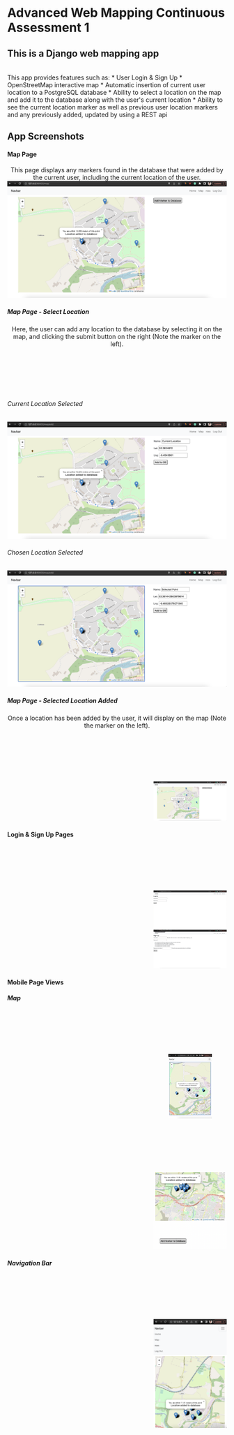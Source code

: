 # Advanced Web Mapping Continuous Assessment 1

## This is a Django web mapping app
<br>
This app provides features such as:
 * User Login & Sign Up
 * OpenStreetMap interactive map
 * Automatic insertion of current user location to a PostgreSQL database
 * Ability to select a location on the map and add it to the database along with the user's current location
 * Ability to see the current location marker as well as previous user location markers and any previously added, updated by using a REST api


## App Screenshots

<h4>Map Page</h4>
<p style="text-align: center; margin: auto; width=30vw">
This page displays any markers found in the database that were added by the current user, including the current location of the user.
</p>
<p style="text-align: center; margin: auto; width=30vw">
  <img src="https://github.com/rossmcel/awm-ca1/blob/main/map-page.png" title="Map Page">
</p>
<h5>Map Page - Select Location</h5>
<p style="text-align: center; margin: auto; width=30vw">
  Here, the user can add any location to the database by selecting it on the map, and clicking the submit button on the right (Note the marker on the left).
</p>
<p style="text-align: center; margin-top: 3vh;  margin-left: 35vw; width=10vw">
  <h6>Current Location Selected</h6>
  <img src="https://github.com/rossmcel/awm-ca1/blob/main/add-selected-marker-page-current-location-coordinates.png" title="Map Page">
  <h6>Chosen Location Selected</h6>
  <img src="https://github.com/rossmcel/awm-ca1/blob/main/add-selected-marker-page-selected-marker-coordinates.png" title="Map Page Select">
</p>
<h5>Map Page - Selected Location Added</h5>
<p style="text-align: center; margin: auto; width=30vw">
  Once a location has been added by the user, it will display on the map (Note the marker on the left).
</p>
<p style="text-align: center; margin-top: 3vh;  margin-left: 35vw; width=10vw">
  <img src="https://github.com/rossmcel/awm-ca1/blob/main/selected-marker-added.png" title="Map Page Select Added">
</p>
<h4>Login & Sign Up Pages</h4>
<p style="text-align: center; margin-top: 3vh;  margin-left: 35vw; width=10vw">
  <img src="https://github.com/rossmcel/awm-ca1/blob/main/login.png" title="Login">
  <img src="https://github.com/rossmcel/awm-ca1/blob/main/signup.png" title="Sign Up">
</p>

<h4>Mobile Page Views</h4>
<h5>Map</h5>
<p style="text-align: center; margin-top: 3vh;  margin-left: 35vw; max-width=10vw">
  <img style="max-width: 100px; max-height: 150px;"src="https://github.com/rossmcel/awm-ca1/blob/main/map-page-mobile.png" title="Map Page Mobile">
</p>
<p style="text-align: center; margin-top: 3vh;  margin-left: 35vw; max-width=10vw">
  <img src="https://github.com/rossmcel/awm-ca1/blob/main/map-page-mobile-2.png" title="Map Page Mobile 2">
</p>
<h5>Navigation Bar</h5>
<p style="text-align: center; margin-top: 3vh;  margin-left: 35vw; max-width=10vw">
  <img src="https://github.com/rossmcel/awm-ca1/blob/main/navbar-mobile.png" title="Map Page Select Added">
</p>


